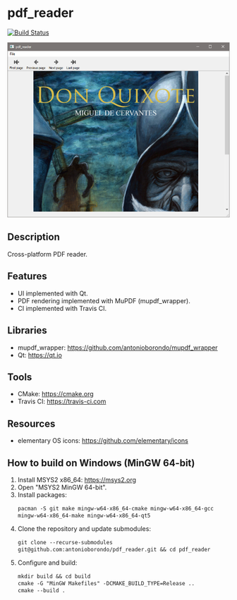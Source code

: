 # pdf_reader
[![Build Status](https://travis-ci.com/antonioborondo/pdf_reader.svg?branch=master)](https://travis-ci.com/antonioborondo/pdf_reader)

![Screenshot](screenshot.png?raw=true)

## Description
Cross-platform PDF reader.

## Features
- UI implemented with Qt.
- PDF rendering implemented with MuPDF (mupdf_wrapper).
- CI implemented with Travis CI.

## Libraries
- mupdf_wrapper: https://github.com/antonioborondo/mupdf_wrapper
- Qt: https://qt.io

## Tools
- CMake: https://cmake.org
- Travis CI: https://travis-ci.com

## Resources
- elementary OS icons: https://github.com/elementary/icons

## How to build on Windows (MinGW 64-bit)
1. Install MSYS2 x86_64: https://msys2.org
1. Open "MSYS2 MinGW 64-bit".
1. Install packages:
    ```
    pacman -S git make mingw-w64-x86_64-cmake mingw-w64-x86_64-gcc mingw-w64-x86_64-make mingw-w64-x86_64-qt5
    ```
1. Clone the repository and update submodules:
    ```
    git clone --recurse-submodules git@github.com:antonioborondo/pdf_reader.git && cd pdf_reader
    ```
1. Configure and build:
    ```
    mkdir build && cd build
    cmake -G "MinGW Makefiles" -DCMAKE_BUILD_TYPE=Release ..
    cmake --build .
    ```
